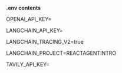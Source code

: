 **.env contents**

OPENAI_API_KEY=

LANGCHAIN_API_KEY=

LANGCHAIN_TRACING_V2=true

LANGCHAIN_PROJECT=REACTAGENTINTRO

TAVILY_API_KEY=
